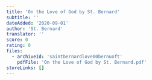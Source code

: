 ```yaml
---
title: 'On the Love of God by St. Bernard'
subtitle: ''
dateAdded: '2020-09-01'
author: 'St. Bernard'
translator: ''
score: 0
rating: 0
files:
  - archiveId: 'saintbernardlove00bernuoft'
    pdfFile: 'On the Love of God by St. Bernard.pdf'
storeLinks: []
---
```


